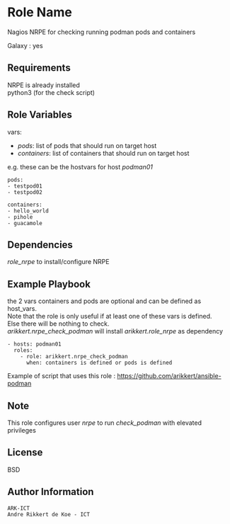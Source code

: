 Role Name
=========

Nagios NRPE for checking running podman pods and containers

Galaxy : yes

Requirements
------------

NRPE is already installed  
python3 (for the check script)

Role Variables
--------------

vars:

- *pods*: list of pods that should run on target host
- *containers*: list of containers that should run on target host

e.g. these can be the hostvars for host *podman01*

    pods:
    - testpod01
    - testpod02

    containers:
    - hello_world
    - pihole
    - guacamole

Dependencies
------------

*role_nrpe* to install/configure NRPE

Example Playbook
----------------

the 2 vars containers and pods are optional and can be defined as host_vars.  
Note that the role is only useful if at least one of these vars is defined.  
Else there will be nothing to check.  
*arikkert.nrpe_check_podman* will install *arikkert.role_nrpe* as dependency

    - hosts: podman01
      roles:
        - role: arikkert.nrpe_check_podman
          when: containers is defined or pods is defined

Example of script that uses this role : https://github.com/arikkert/ansible-podman

Note
-------

This role configures user *nrpe* to run *check_podman* with elevated privileges

License
-------

BSD

Author Information
------------------

    ARK-ICT
    Andre Rikkert de Koe - ICT
